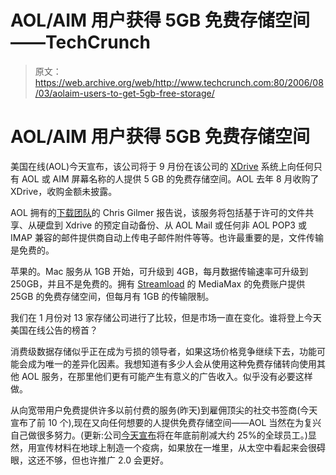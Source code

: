 # AOL/AIM 用户获得 5GB 免费存储空间——TechCrunch

> 原文：<https://web.archive.org/web/http://www.techcrunch.com:80/2006/08/03/aolaim-users-to-get-5gb-free-storage/>

# AOL/AIM 用户获得 5GB 免费存储空间

 [](https://web.archive.org/web/20220813213038/http://aol.com/) 美国在线(AOL)今天宣布，该公司将于 9 月份在该公司的 [XDrive](https://web.archive.org/web/20220813213038/http://xdrive.com/) 系统上向任何只有 AOL 或 AIM 屏幕名称的人提供 5 GB 的免费存储空间。AOL 去年 8 月收购了 XDrive，收购金额未披露。

AOL 拥有的[下载团队](https://web.archive.org/web/20220813213038/http://www.downloadsquad.com/2006/08/03/aol-to-provide-5gb-of-space-for-free/)的 Chris Gilmer 报告说，该服务将包括基于许可的文件共享、从硬盘到 Xdrive 的预定自动备份、从 AOL Mail 或任何非 AOL POP3 或 IMAP 兼容的邮件提供商自动上传电子邮件附件等等。也许最重要的是，文件传输是免费的。

苹果的。Mac 服务从 1GB 开始，可升级到 4GB，每月数据传输速率可升级到 250GB，并且不是免费的。拥有 [Streamload](https://web.archive.org/web/20220813213038/http://streamload.com/) 的 MediaMax 的免费账户提供 25GB 的免费存储空间，但每月有 1GB 的传输限制。

我们在 1 月份对 13 家存储公司进行了比较，但是市场一直在变化。谁将登上今天美国在线公告的榜首？

消费级数据存储似乎正在成为亏损的领导者，如果这场价格竞争继续下去，功能可能会成为唯一的差异化因素。我想知道有多少人会从使用这种免费存储转向使用其他 AOL 服务，在那里他们更有可能产生有意义的广告收入。似乎没有必要这样做。

从向宽带用户免费提供许多以前付费的服务(昨天)到雇佣顶尖的社交书签商(今天宣布了前 10 个),现在又向任何想要的人提供免费存储空间——AOL 当然在为复兴自己做很多努力。(更新:公司[今天宣布](https://web.archive.org/web/20220813213038/http://news.com.com/AOL+to+cut+5,000+jobs/2100-1030_3-6101824.html)将在年底前削减大约 25%的全球员工。)显然，用宣传材料在地球上制造一个疫病，如果放在一堆里，从太空中看起来会很碍眼，这还不够，但也许推广 2.0 会更好。